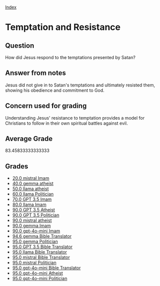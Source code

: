 
[Index](../../index.md)
# Temptation and Resistance
## Question
How did Jesus respond to the temptations presented by Satan?

## Answer from notes
Jesus did not give in to Satan's temptations and ultimately resisted them, showing his obedience and commitment to God.

## Concern used for grading
Understanding Jesus' resistance to temptation provides a model for Christians to follow in their own spiritual battles against evil.

## Average Grade
83.45833333333333

## Grades
 * [20.0 mistral Imam](../answers/mistral_Imam/Temptation_and_Resistance.md)
 * [40.0 gemma atheist](../answers/gemma_atheist/Temptation_and_Resistance.md)
 * [50.0 llama atheist](../answers/llama_atheist/Temptation_and_Resistance.md)
 * [60.0 llama Politician](../answers/llama_Politician/Temptation_and_Resistance.md)
 * [70.0 GPT 3.5 Imam](../answers/GPT_3.5_Imam/Temptation_and_Resistance.md)
 * [80.0 llama Imam](../answers/llama_Imam/Temptation_and_Resistance.md)
 * [90.0 GPT 3.5 Atheist](../answers/GPT_3.5_Atheist/Temptation_and_Resistance.md)
 * [90.0 GPT 3.5 Politician](../answers/GPT_3.5_Politician/Temptation_and_Resistance.md)
 * [90.0 mistral atheist](../answers/mistral_atheist/Temptation_and_Resistance.md)
 * [90.0 gemma Imam](../answers/gemma_Imam/Temptation_and_Resistance.md)
 * [90.0 gpt-4o-mini Imam](../answers/gpt-4o-mini_Imam/Temptation_and_Resistance.md)
 * [94.6 gemma Bible Translator](../answers/gemma_Bible_Translator/Temptation_and_Resistance.md)
 * [95.0 gemma Politician](../answers/gemma_Politician/Temptation_and_Resistance.md)
 * [95.0 GPT 3.5 Bible Translator](../answers/GPT_3.5_Bible_Translator/Temptation_and_Resistance.md)
 * [95.0 llama Bible Translator](../answers/llama_Bible_Translator/Temptation_and_Resistance.md)
 * [95.0 mistral Bible Translator](../answers/mistral_Bible_Translator/Temptation_and_Resistance.md)
 * [95.0 mistral Politician](../answers/mistral_Politician/Temptation_and_Resistance.md)
 * [95.0 gpt-4o-mini Bible Translator](../answers/gpt-4o-mini_Bible_Translator/Temptation_and_Resistance.md)
 * [95.0 gpt-4o-mini Atheist](../answers/gpt-4o-mini_Atheist/Temptation_and_Resistance.md)
 * [95.0 gpt-4o-mini Politician](../answers/gpt-4o-mini_Politician/Temptation_and_Resistance.md)
